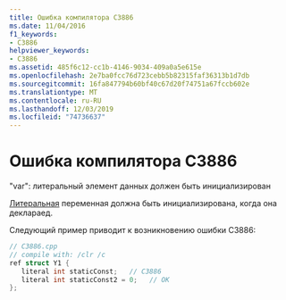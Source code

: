 ```yaml
---
title: Ошибка компилятора C3886
ms.date: 11/04/2016
f1_keywords:
- C3886
helpviewer_keywords:
- C3886
ms.assetid: 485f6c12-cc1b-4146-9034-409a0a5e615e
ms.openlocfilehash: 2e7ba0fcc76d723cebb5b82315faf36313b1d7db
ms.sourcegitcommit: 16fa847794b60bf40c67d20f74751a67fccb602e
ms.translationtype: MT
ms.contentlocale: ru-RU
ms.lasthandoff: 12/03/2019
ms.locfileid: "74736637"
---
```

# <a name="compiler-error-c3886"></a>Ошибка компилятора C3886

"var": литеральный элемент данных должен быть инициализирован

[Литеральная](../../extensions/literal-cpp-component-extensions.md) переменная должна быть инициализирована, когда она деклараед.

Следующий пример приводит к возникновению ошибки C3886:

```cpp
// C3886.cpp
// compile with: /clr /c
ref struct Y1 {
   literal int staticConst;   // C3886
   literal int staticConst2 = 0;   // OK
};
```
